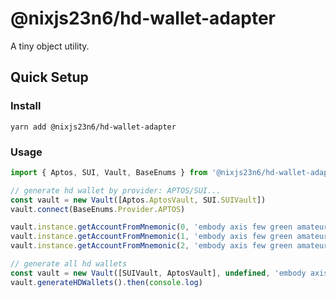 # @nixjs23n6/hd-wallet-adapter

A tiny object utility.

## Quick Setup

### Install

`yarn add @nixjs23n6/hd-wallet-adapter`

### Usage

```typescript
import { Aptos, SUI, Vault, BaseEnums } from '@nixjs23n6/hd-wallet-adapter'

// generate hd wallet by provider: APTOS/SUI...
const vault = new Vault([Aptos.AptosVault, SUI.SUIVault])
vault.connect(BaseEnums.Provider.APTOS)

vault.instance.getAccountFromMnemonic(0, 'embody axis few green amateur seek weekend city manage clap flip utility').then(console.log)
vault.instance.getAccountFromMnemonic(1, 'embody axis few green amateur seek weekend city manage clap flip utility').then(console.log)
vault.instance.getAccountFromMnemonic(2, 'embody axis few green amateur seek weekend city manage clap flip utility').then(console.log)

// generate all hd wallets
const vault = new Vault([SUIVault, AptosVault], undefined, 'embody axis few green amateur seek weekend city manage clap flip utility'')
vault.generateHDWallets().then(console.log)
```
